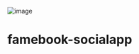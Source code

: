 ![image](https://github.com/nikhilgarg26/famebook-socialapp/assets/116938919/7b7701c4-097b-4c8e-8d4d-eec825b104d0)

# famebook-socialapp
